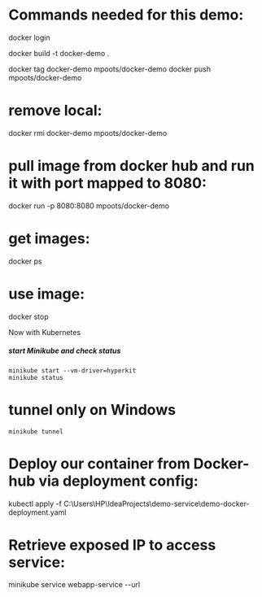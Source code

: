 # Commands needed for this demo:

docker login

docker build -t docker-demo .

docker tag docker-demo mpoots/docker-demo
docker push mpoots/docker-demo

# remove local:

docker rmi docker-demo mpoots/docker-demo

# pull image from docker hub and run it with port mapped to 8080:

docker run -p 8080:8080 mpoots/docker-demo

# get images:

docker ps

# use image:

docker stop <image>

Now with Kubernetes

##### start Minikube and check status
    minikube start --vm-driver=hyperkit 
    minikube status

# tunnel only on Windows
    minikube tunnel 

# Deploy our container from Docker-hub via deployment config:
kubectl apply -f C:\Users\HP\IdeaProjects\demo-service\demo-docker-deployment.yaml

# Retrieve exposed IP to access service:
minikube service webapp-service --url